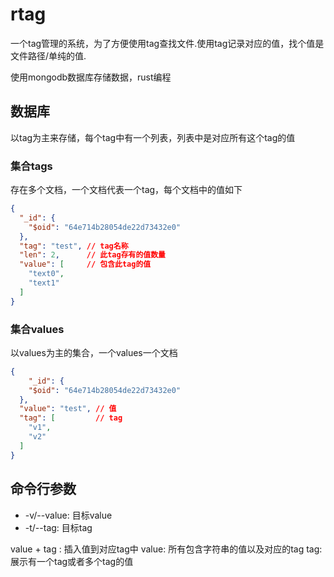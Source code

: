 # rtag

一个tag管理的系统，为了方便使用tag查找文件.使用tag记录对应的值，找个值是文件路径/单纯的值.

使用mongodb数据库存储数据，rust编程

## 数据库

以tag为主来存储，每个tag中有一个列表，列表中是对应所有这个tag的值

### 集合tags

存在多个文档，一个文档代表一个tag，每个文档中的值如下

```json
{
  "_id": {
    "$oid": "64e714b28054de22d73432e0"
  },
  "tag": "test", // tag名称
  "len": 2,      // 此tag存有的值数量
  "value": [     // 包含此tag的值
    "text0",
    "text1"
  ]
}
```

### 集合values

以values为主的集合，一个values一个文档

```json
{
    "_id": {
    "$oid": "64e714b28054de22d73432e0"
  },
  "value": "test", // 值
  "tag": [         // tag
    "v1",
    "v2"
  ]
}
```


## 命令行参数

+ -v/--value: 目标value
+ -t/--tag: 目标tag

value + tag : 插入值到对应tag中
value: 所有包含字符串的值以及对应的tag
tag: 展示有一个tag或者多个tag的值